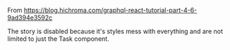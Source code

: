 From https://blog.hichroma.com/graphql-react-tutorial-part-4-6-9ad394e3592c

The story is disabled because it's styles mess with everything and are not limited
to just the Task component.
